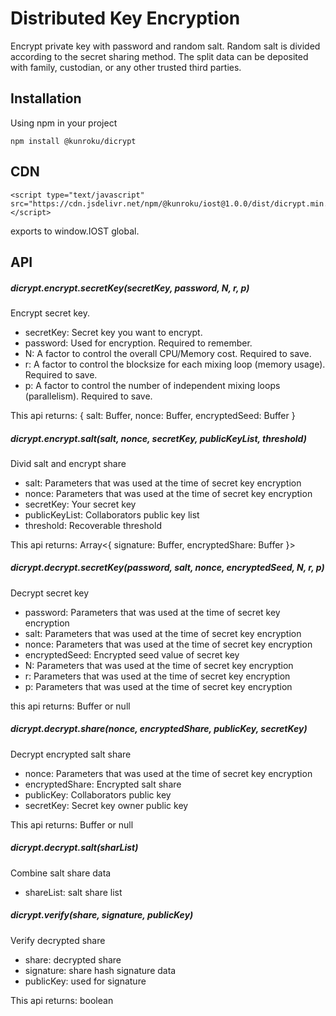 # Distributed Key Encryption

Encrypt private key with password and random salt. Random salt is divided according to the secret sharing method. The split data can be deposited with family, custodian, or any other trusted third parties.

## Installation

Using npm in your project

```
npm install @kunroku/dicrypt
```

## CDN

```
<script type="text/javascript" src="https://cdn.jsdelivr.net/npm/@kunroku/iost@1.0.0/dist/dicrypt.min.js"></script>
```

exports to window.IOST global.


## API

##### dicrypt.encrypt.secretKey(secretKey, password, N, r, p)

Encrypt secret key.

- secretKey: Secret key you want to encrypt.
- password: Used for encryption. Required to remember.
- N: A factor to control the overall CPU/Memory cost. Required to save.
- r: A factor to control the blocksize for each mixing loop (memory usage). Required to save.
- p: A factor to control the number of independent mixing loops (parallelism). Required to save.

This api returns: { salt: Buffer, nonce: Buffer, encryptedSeed: Buffer }

##### dicrypt.encrypt.salt(salt, nonce, secretKey, publicKeyList, threshold)

Divid salt and encrypt share

- salt: Parameters that was used at the time of secret key encryption
- nonce: Parameters that was used at the time of secret key encryption
- secretKey: Your secret key 
- publicKeyList: Collaborators public key list
- threshold: Recoverable threshold


This api returns: Array<{ signature: Buffer, encryptedShare: Buffer }>

##### dicrypt.decrypt.secretKey(password, salt, nonce, encryptedSeed, N, r, p)

Decrypt secret key

- password: Parameters that was used at the time of secret key encryption
- salt: Parameters that was used at the time of secret key encryption
- nonce: Parameters that was used at the time of secret key encryption
- encryptedSeed: Encrypted seed value of secret key
- N: Parameters that was used at the time of secret key encryption
- r: Parameters that was used at the time of secret key encryption
- p: Parameters that was used at the time of secret key encryption

this api returns: Buffer or null

##### dicrypt.decrypt.share(nonce, encryptedShare, publicKey, secretKey)

Decrypt encrypted salt share

- nonce: Parameters that was used at the time of secret key encryption
- encryptedShare: Encrypted salt share
- publicKey: Collaborators public key
- secretKey: Secret key owner public key

This api returns: Buffer or null

##### dicrypt.decrypt.salt(sharList)

Combine salt share data

- shareList: salt share list

##### dicrypt.verify(share, signature, publicKey)

Verify decrypted share

- share: decrypted share
- signature: share hash signature data
- publicKey: used for signature

This api returns: boolean